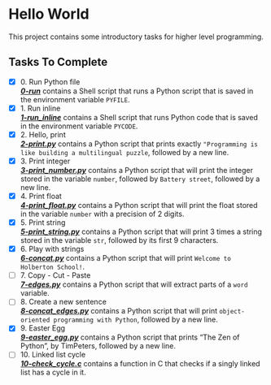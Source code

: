 # Hello World

This project contains some introductory tasks for higher level programming.

## Tasks To Complete

+ [x] 0\. Run Python file<br/>_**[0-run](0-run)**_ contains a Shell script that runs a Python script that is saved in the environment variable `PYFILE`.
+ [x] 1\. Run inline<br/>_**[1-run_inline](1-run_inline)**_ contains a Shell script that runs Python code that is saved in the environment variable `PYCODE`.
+ [x] 2\. Hello, print<br/>_**[2-print.py](2-print.py)**_ contains a Python script that prints exactly `"Programming is like building a multilingual puzzle`, followed by a new line.
+ [x] 3\. Print integer<br/>_**[3-print_number.py](3-print_number.py)**_ contains a Python script that will print the integer stored in the variable `number`, followed by `Battery street`, followed by a new line.
+ [x] 4\. Print float<br/>_**[4-print_float.py](4-print_float.py)**_ contains a Python script that will print the float stored in the variable `number` with a precision of 2 digits.
+ [x] 5\. Print string<br/>_**[5-print_string.py](5-print_string.py)**_ contains a Python script that will print 3 times a string stored in the variable `str`, followed by its first 9 characters.
+ [x] 6\. Play with strings<br/>_**[6-concat.py](6-concat.py)**_ contains a Python script that will print `Welcome to Holberton School!`.
+ [ ] 7\. Copy - Cut - Paste<br/>_**[7-edges.py](7-edges.py)**_ contains a Python script that will extract parts of a `word` variable.
+ [ ] 8\. Create a new sentence<br/>_**[8-concat_edges.py](8-concat_edges.py)**_ contains a Python script that will print `object-oriented programming with Python`, followed by a new line.
+ [x] 9\. Easter Egg<br/>_**[9-easter_egg.py](9-easter_egg.py)**_ contains a Python script that prints “The Zen of Python”, by TimPeters, followed by a new line.
+ [ ] 10\. Linked list cycle<br/>_**[10-check_cycle.c](10-check_cycle.c)**_ contains a function in C that checks if a singly linked list has a cycle in it.
